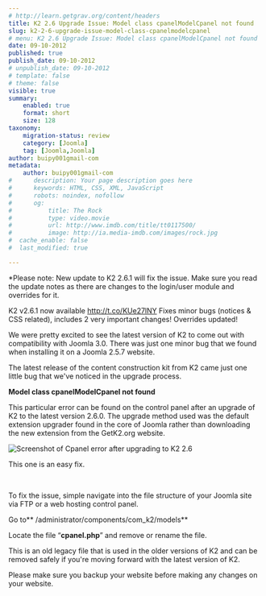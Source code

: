 ```yaml
---
# http://learn.getgrav.org/content/headers
title: K2 2.6 Upgrade Issue: Model class cpanelModelCpanel not found
slug: k2-2-6-upgrade-issue-model-class-cpanelmodelcpanel
# menu: K2 2.6 Upgrade Issue: Model class cpanelModelCpanel not found
date: 09-10-2012
published: true
publish_date: 09-10-2012
# unpublish_date: 09-10-2012
# template: false
# theme: false
visible: true
summary:
    enabled: true
    format: short
    size: 128
taxonomy:
    migration-status: review
    category: [Joomla]
    tag: [Joomla,Joomla]
author: buipy001gmail-com
metadata:
    author: buipy001gmail-com
#      description: Your page description goes here
#      keywords: HTML, CSS, XML, JavaScript
#      robots: noindex, nofollow
#      og:
#          title: The Rock
#          type: video.movie
#          url: http://www.imdb.com/title/tt0117500/
#          image: http://ia.media-imdb.com/images/rock.jpg
#  cache_enable: false
#  last_modified: true

---
```


\*Please note: New update to K2 2.6.1 will fix the issue. Make sure you read the update notes as there are changes to the login/user module and overrides for it.  
  
 K2 v2.6.1 now available <http://t.co/KUe27lNY> Fixes minor bugs (notices & CSS related), includes 2 very important changes! Overrides updated!

We were pretty excited to see the latest version of K2 to come out with compatibility with Joomla 3.0. There was just one minor bug that we found when installing it on a Joomla 2.5.7 website.

The latest release of the content construction kit from K2 came just one little bug that we've noticed in the upgrade process.

**Model class cpanelModelCpanel not found**

This particular error can be found on the control panel after an upgrade of K2 to the latest version 2.6.0. The upgrade method used was the default extension upgrader found in the core of Joomla rather than downloading the new extension from the GetK2.org website.

![Screenshot of Cpanel error after upgrading to K2 2.6](wp-content/uploads/2012/10/k2-26-error.png)

This one is an easy fix.

 

To fix the issue, simple navigate into the file structure of your Joomla site via FTP or a web hosting control panel.

Go to** /administrator/components/com\_k2/models**

Locate the file “**cpanel.php**” and remove or rename the file.

This is an old legacy file that is used in the older versions of K2 and can be removed safely if you're moving forward with the latest version of K2.

Please make sure you backup your website before making any changes on your website.